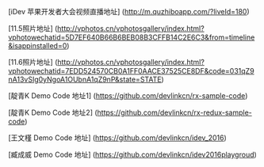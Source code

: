 [iDev 苹果开发者大会视频直播地址] (http://m.quzhiboapp.com/?liveId=180)

[11.5照片地址] (http://vphotos.cn/vphotosgallery/index.html?vphotowechatid=5D7EF640B66B6BEB08B3CFFB14C2E6C3&from=timeline&isappinstalled=0)

[11.6照片地址] (http://vphotos.cn/vphotosgallery/index.html?vphotowechatid=7EDD524570CB0A1FF0AACE37525CE8DF&code=031qZ9nA13vSIg0yNgoA1OUbnA1qZ9nP&state=STATE)

[靛青K Demo Code 地址1] (https://github.com/devlinkcn/rx-sample-code)

[靛青K Demo Code 地址2] (https://github.com/devlinkcn/rx-redux-sample-code)

[王文槿 Demo Code 地址] (https://github.com/devlinkcn/idev_2016)

[臧成威 Demo Code 地址] (https://github.com/devlinkcn/idev2016playgroud)

